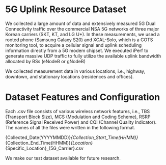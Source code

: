 # 5G Uplink Resource Dataset

We collected a large amount of data and extensively measured 5G Dual Connectivity traffic over the commercial NSA 5G networks of three major Korean carriers (SKT, KT, and LG U+).
In these measurements, we used a rooted phone (Samsung Galaxy S20) and XCAL-Solo, which is a COTS monitoring tool, to acquire a cellular signal and uplink scheduling information directly from a 5G modem chipset.
We executed iPerf to generate massive UDP traffic to fully utilize the available uplink bandwidth allocated by BSs (eNodeB or gNodeB)

We collected measurement data in various locations, i.e., highway, downtown, and stationary locations (residences and offices).

# Dataset Features and Configuration

Each .csv file consists of various wireless network features, i.e., TBS (Transport Block Size), MCS (Modulation and Coding Scheme), RSRP (Reference Signal Received Power) and CQI (Channel Quality Indicator).
The names of all the files were written in the following format.

{Collected_Date(YYYYMMDD)}_{Collection_Start_Time(HHMM)}_{Collection_End_Time(HHMM)}_{Location}_{Specific_Location}_{5G_Carrier}.csv

We make our test dataset available for future research.
